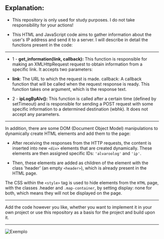 ## Explanation:
- This repository is only used for study purposes. I do not take responsibility for your actions!

- This HTML and JavaScript code aims to gather information about the user's IP address and send it to a server. I will describe in detail the functions present in the code:

---

- 1 - **get_information(link, callback):**
This function is responsible for making an XMLHttpRequest request to obtain information from a specific link. It accepts two parameters:

- **link**: The URL to which the request is made.
callback: A callback function that will be called when the request response is ready. This function takes one argument, which is the response text.

- 2 - **ipLogByAlv():**
This function is called after a certain time (defined by setTimeout) and is responsible for sending a POST request with some specific information to a determined destination (wbhk). It does not accept any parameters.
---
In addition, there are some DOM (Document Object Model) manipulations to dynamically create HTML elements and add them to the page:

- After receiving the responses from the HTTP requests, the content is inserted into new `<div>` elements that are created dynamically. These elements are then assigned specific IDs: `'alvaroolog'` and `'ip'`.


- Then, these elements are added as children of the element with the class 'header' (an empty `<header>`), which is already present in the HTML page.

The CSS within the `<style>` tag is used to hide elements from the `HTML` page, with the classes .header and `.map-container`, by setting display: none for both, which means they will not be displayed on the page.

---

Add the code however you like, whether you want to implement it in your own project or use this repository as a basis for the project and build upon it.

---

![Exemplo](https://media.discordapp.net/attachments/1155932525366099990/1208356800450011196/image.png?ex=65e2fcf7&is=65d087f7&hm=882636c308419c3e30f0ad173aa9522a648b333dece149e6f76a047143a4d3ef&=&format=webp&quality=lossless&width=408&height=82)